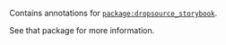 Contains annotations for [`package:dropsource_storybook`](https://github.com/Dropsource/dropsource_storybook/tree/master/dropsource_storybook).

See that package for more information.